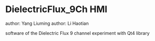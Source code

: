 # DielectricFlux_9Ch HMI
author: Yang Liuming
author: Li Haotian

software of the Dielectric Flux 9 channel experiment with Qt4 library
